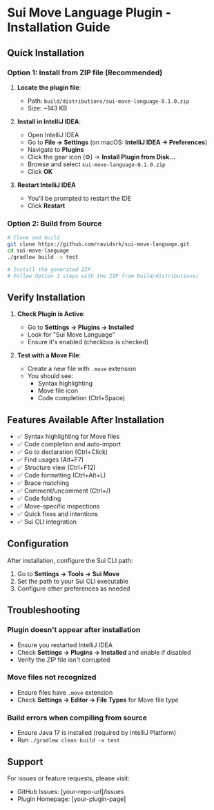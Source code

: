 # Sui Move Language Plugin - Installation Guide

## Quick Installation

### Option 1: Install from ZIP file (Recommended)

1. **Locate the plugin file**: 
   - Path: `build/distributions/sui-move-language-0.1.0.zip`
   - Size: ~143 KB

2. **Install in IntelliJ IDEA**:
   - Open IntelliJ IDEA
   - Go to **File → Settings** (on macOS: **IntelliJ IDEA → Preferences**)
   - Navigate to **Plugins**
   - Click the gear icon (⚙️) → **Install Plugin from Disk...**
   - Browse and select `sui-move-language-0.1.0.zip`
   - Click **OK**

3. **Restart IntelliJ IDEA**
   - You'll be prompted to restart the IDE
   - Click **Restart**

### Option 2: Build from Source

```bash
# Clone and build
git clone https://github.com/ravidsrk/sui-move-language.git
cd sui-move-language
./gradlew build -x test

# Install the generated ZIP
# Follow Option 1 steps with the ZIP from build/distributions/
```

## Verify Installation

1. **Check Plugin is Active**:
   - Go to **Settings → Plugins → Installed**
   - Look for "Sui Move Language"
   - Ensure it's enabled (checkbox is checked)

2. **Test with a Move File**:
   - Create a new file with `.move` extension
   - You should see:
     - Syntax highlighting
     - Move file icon
     - Code completion (Ctrl+Space)

## Features Available After Installation

- ✅ Syntax highlighting for Move files
- ✅ Code completion and auto-import
- ✅ Go to declaration (Ctrl+Click)
- ✅ Find usages (Alt+F7)
- ✅ Structure view (Ctrl+F12)
- ✅ Code formatting (Ctrl+Alt+L)
- ✅ Brace matching
- ✅ Comment/uncomment (Ctrl+/)
- ✅ Code folding
- ✅ Move-specific inspections
- ✅ Quick fixes and intentions
- ✅ Sui CLI integration

## Configuration

After installation, configure the Sui CLI path:
1. Go to **Settings → Tools → Sui Move**
2. Set the path to your Sui CLI executable
3. Configure other preferences as needed

## Troubleshooting

### Plugin doesn't appear after installation
- Ensure you restarted IntelliJ IDEA
- Check **Settings → Plugins → Installed** and enable if disabled
- Verify the ZIP file isn't corrupted

### Move files not recognized
- Ensure files have `.move` extension
- Check **Settings → Editor → File Types** for Move file type

### Build errors when compiling from source
- Ensure Java 17 is installed (required by IntelliJ Platform)
- Run `./gradlew clean build -x test`

## Support

For issues or feature requests, please visit:
- GitHub Issues: [your-repo-url]/issues
- Plugin Homepage: [your-plugin-page]
